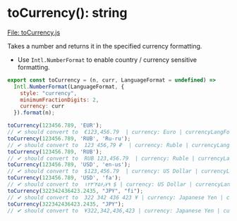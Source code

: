 # toCurrency(): string

[File: toCurrency.js](./toCurrency.js)

Takes a number and returns it in the specified currency formatting.

-   Use `Intl.NumberFormat` to enable country / currency sensitive formatting.

```js
export const toCurrency = (n, curr, LanguageFormat = undefined) =>
  Intl.NumberFormat(LanguageFormat, {
    style: "currency",
    minimumFractionDigits: 2,
    currency: curr
  }).format(n);
```

```js
toCurrency(123456.789, 'EUR'); 
// ✔ should convert to  €123,456.79  | currency: Euro | currencyLangFormat: Local
toCurrency(123456.789, 'RUB', 'Ru-ru'); 
// ✔ should convert to  123 456,79 ₽  | currency: Ruble | currencyLangFormat: Russian
toCurrency(123456.789, 'RUB'); 
// ✔ should convert to  RUB 123,456.79  | currency: Ruble | currencyLangFormat: Local
toCurrency(123456.789, 'USD', 'en-us'); 
// ✔ should convert to  $123,456.79  | currency: US Dollar | currencyLangFormat: English (United States)
toCurrency(123456.789, 'USD', 'fa'); 
// ✔ should convert to  ۱۲۳٬۴۵۶٫۷۹ ؜$ | currency: US Dollar | currencyLangFormat: Farsi
toCurrency(322342436423.2435, "JPY", "fi"); 
// ✔ should convert to  322 342 436 423 ¥ | currency: Japanese Yen | currencyLangFormat: Finnish
toCurrency(322342436423.2435, "JPY"); 
// ✔ should convert to  ¥322,342,436,423 | currency: Japanese Yen | currencyLangFormat: Local
```
